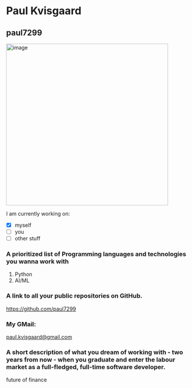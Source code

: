 # Paul Kvisgaard
## paul7299

<img width="438" alt="image" src="https://user-images.githubusercontent.com/113167556/215453269-a38d2c2a-9c03-4adc-9905-9261c4820b0c.png">

I am currently working on:
- [x] myself
- [ ] you
- [ ] other stuff

### A prioritized list of Programming languages and technologies you wanna work with
1. Python
2. AI/ML

### A link to all your public repositories on GitHub.
https://github.com/paul7299

### My GMail:
paul.kvisgaard@gmail.com

### A short description of what you dream of working with - two years from now - when you graduate and enter the labour market as a full-fledged, full-time software developer.
future of finance
